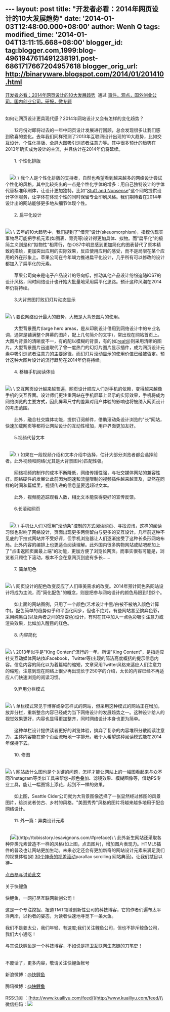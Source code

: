 --- layout: post title: "开发者必看：2014年网页设计的10大发展趋势" date:
'2014-01-03T12:48:00.000+08:00' author: Wenh Q tags: modified\_time:
'2014-01-04T13:11:15.668+08:00' blogger\_id:
tag:blogger.com,1999:blog-4961947611491238191.post-6861717667204957618
blogger\_orig\_url: http://binaryware.blogspot.com/2014/01/201410.html
---
[开发者必看：2014年网页设计的10大发展趋势](http://www.kuailiyu.com/article/6964.html)  通过
[事件，观点，国外创业公司，国内创业公司，研报，微专题](http://www.kuailiyu.com/)\
\
\
如何让网页设计更具现代感？2014年网站设计又会有怎样的变化趋势？\
\
　　12月份对即将过去的一年中网页设计发展进行回顾，总会发现很多让我们感到欣喜的变化。去年我们同样预测了2013年互联网设计出现的10大趋势，比如交互设计、个性化排版、全屏大图吸引浏览者注意力等。其中很多预计的趋势在2013年确实成为设计的主流，并且估计在2014年仍将延续。\
\
　　1. 个性化排版\
\
\
　![](https://images-blogger-opensocial.googleusercontent.com/gadgets/proxy?url=http%3A%2F%2Fwww.kuailiyu.com%2Fuploadfile%2F2014%2F0102%2F20140102022808677.png&container=blogger&gadget=a&rewriteMime=image%2F*)\
\
我个人是个性化排版的支持者，自然也希望看到越来越多的网络设计尝试个性化的风格，其中比较突出的一点是个性化字体的增多：用自己独特设计的字体代替标准印刷体，让设计更加独特。比如"[Stuff
and
Nonsense](http://www.stuffandnonsense.ca/)"这个网站提供设计字体服务，让字体在体现个性的同时保留专业印刷风格。我们期待着在2014年设计出的网站能够更多地从细节体现个性。\
\
　　2. 扁平化设计\
\
\
![](https://images-blogger-opensocial.googleusercontent.com/gadgets/proxy?url=http%3A%2F%2Fwww.kuailiyu.com%2Fuploadfile%2F2014%2F0102%2F20140102022807589.png&container=blogger&gadget=a&rewriteMime=image%2F*)\
\
去年的10大趋势中，我们提到了"借壳"设计(skeuomorphism)，指模仿现实事物尽可能把手机元素(如图表、背壳等)设计得更加具体、拟物。而"扁平化"的极简主义则是和"拟物性"相背行，在iOS7中明显感到更加简化的图表替代了原本精致的描绘，更加突出应用的实际效果，反应使用应用的感受，而不是局限在某个应用的外在形象上。苹果公司在今年竭力推进扁平化设计，几乎所有可以修改的设计都加入了扁平化的元素。\
\
　　苹果公司向来是电子产品设计的导向标，推动其他产品设计纷纷追随iOS7的设计风格，同时网络设计也开始大批量地采用扁平化思路。预计这种风潮在2014年仍将持续。\
\
　　3.大背景图打败幻灯片动态显示\
\
\
![](https://images-blogger-opensocial.googleusercontent.com/gadgets/proxy?url=http%3A%2F%2Fwww.kuailiyu.com%2Fuploadfile%2F2014%2F0102%2F20140102022807658.png&container=blogger&gadget=a&rewriteMime=image%2F*)\
\
要说网络设计最大的趋势，大概是大背景图片的使用。\
\
　　大型背景图片(large hero
areas，是从印刷设计借用到网络设计中的专业名词，通常是铺满整个屏幕的图片，配上几句简介的文字)，常出现在网站首页上。大图片背景的清晰度不一，有的配以模糊的背景，有的(如[realtii](http://realtii.com/))则采用清晰的图片。大型背景图片迅速取代了曾一度热门的幻灯片图片显示插件，成为网页设计元素中吸引浏览者注意力的主要途径，而幻灯片滚动显示的使用价值已经被否定。预计这种大图片设计的流行趋势在2014年仍将持续。\
\
　　4. 移植手机阅读体验\
\
\
![](https://images-blogger-opensocial.googleusercontent.com/gadgets/proxy?url=http%3A%2F%2Fwww.kuailiyu.com%2Fuploadfile%2F2014%2F0102%2F20140102022803806.jpg&container=blogger&gadget=a&rewriteMime=image%2F*)\
\
交互网页设计越来越普遍，网页设计顺应人们对手机的依赖，变得越来越像手机的交互界面。设计师们更注重网站在手机屏幕上显示的实际效果，手机将成为网络浏览的主要方式，因此屏幕尺寸的差异对用户体验的影响也将被纳入网页设计的考虑范围。\
\
　　此外，融合社交媒体功能，提供订阅邮件，借助滚动条设计浏览的"长"网站，快速加载网页等都将让网站设计的互动性增加，用户界面更加友好。\
\
　　5.视频代替文本\
\
\
　![](https://images-blogger-opensocial.googleusercontent.com/gadgets/proxy?url=http%3A%2F%2Fwww.kuailiyu.com%2Fuploadfile%2F2014%2F0102%2F20140102022803900.png&container=blogger&gadget=a&rewriteMime=image%2F*)\
\
如果在一段视频介绍和文本介绍中选择，估计大部分浏览者都会选择前者。此外视频和网络(尤其是大背景图片)匹配性强。\
\
　　网络视频的制作的成本不断降低，网络传播性强，与社交媒体网站的兼容性好。网络硬件的发展让此前因为网速和流量限制的视频插件越来越普及，显然在同样的时间和篇幅里，视频传递的信息量要远超过文本。\
\
　　此外，视频能追踪观看人数，相比文本能获得更好的宣传反馈。\
\
　　6.长滚动网页\
\
\
　![](https://images-blogger-opensocial.googleusercontent.com/gadgets/proxy?url=http%3A%2F%2Fwww.kuailiyu.com%2Fuploadfile%2F2014%2F0102%2F20140102022802946.png&container=blogger&gadget=a&rewriteMime=image%2F*)\
\
手机让人们习惯用"滚动条"控制的方式阅读网页、寻找资讯，这样的阅读习惯也影响了网络设计，页面出现更多两侧留白与更多的交互设计。几年前这种不见底的下拉式网站并不受好评，但手机浏览器让人们逐渐接受了这种长条形网站布局。此外内容的编排上也更适合阅读理解。此外国内很多购物网站或贴吧都加上了"点击返回页面最上端"的功能，更加方便了浏览长网页。而事实很有可能是，浏览者只顾往下滚动，根本不会在意网页到底有多长……\
\
　　7. 简单配色\
\
\
![](https://images-blogger-opensocial.googleusercontent.com/gadgets/proxy?url=http%3A%2F%2Fwww.kuailiyu.com%2Fuploadfile%2F2014%2F0102%2F20140102022802191.png&container=blogger&gadget=a&rewriteMime=image%2F*)\
\
网页设计的配色改变反应了人们审美需求的改变。2014年预计同色系网站设计将成为主流，而"简化配色"的概念，则是把参与网站设计的颜色局限到1到2个。\
\
　　如上面的网站图例，只用了一个颜色(艺术设计中黑/白被不被纳入颜色计算中)。配色简单的趋势似乎和平面化同步，但也不绝对。有些网站甚至摈弃色彩，采用纯黑白(以及两者之间的渐变色)设计，有时在其中加入一点色彩吸引注意力或渲染效果，比如加入醒目的红色。\
\
　　8. 内容简化\
\
\
![](https://images-blogger-opensocial.googleusercontent.com/gadgets/proxy?url=http%3A%2F%2Fwww.kuailiyu.com%2Fuploadfile%2F2014%2F0102%2F20140102022801694.png&container=blogger&gadget=a&rewriteMime=image%2F*)\
\
2013年似乎是"King Content"流行的一年。所谓"King
Content"，是指适应社交互动媒体网站(如Facebook，Twitter等)出现的简洁高度概括的提示信息内容。信息内容的简化以为着篇幅的缩短，文章采用Twitter风格来适应人们注意力的缩短。注意到现在网络上很少再出现长于250字的介绍，太长的内容已经不再适应人们快速浏览的阅读习惯。\
\
　　9.弃用分栏模式\
\
\
![](https://images-blogger-opensocial.googleusercontent.com/gadgets/proxy?url=http%3A%2F%2Fwww.kuailiyu.com%2Fuploadfile%2F2014%2F0102%2F20140102022801526.png&container=blogger&gadget=a&rewriteMime=image%2F*)\
\
单栏模式常见于博客或杂志样式的网站，但采用这种模式的网站正在增加，放弃分栏，重新整合内容已经成为当下网络设计的发展趋势之一。这种设计给人的视觉效果更好，内容也显得更加整齐，同时网络设计本身也更为简单。\
\
　　这种单栏设计提供读者更好的浏览体验，摈弃了复杂的内容堆积分散阅读注意力，主体内容能在整个页面流畅地一字排开。我个人希望这种阅读模式能在2014年保持下去。\
\
　　10. 修图\
\
\
![](https://images-blogger-opensocial.googleusercontent.com/gadgets/proxy?url=http%3A%2F%2Fwww.kuailiyu.com%2Fuploadfile%2F2014%2F0102%2F20140102022801149.png&container=blogger&gadget=a&rewriteMime=image%2F*)\
\
网站放什么图也是个关键的问题，怎样才能让网站上的一幅图看起来与众不同?Instagram等类似工具来帮您\~颜色叠加、滤镜效果、模糊图像等，借助PS专业工具，能让一幅图锦上添花，起到不一样的效果。\
\
　　如上图，Seattle
Cider公司就为大背景图像选择了一张显然经过修图的风景图片，给浏览者仿古、乡村的风格。"美图秀秀"风格的图片将越来越多地用于配合网络设计。\
\
　　11. 外一篇：异类设计元素\
\
\
　[![](https://images-blogger-opensocial.googleusercontent.com/gadgets/proxy?url=http%3A%2F%2Fwww.kuailiyu.com%2Fuploadfile%2F2014%2F0102%2F20140102023021154.png&container=blogger&gadget=a&rewriteMime=image%2F*)](http://tobisstory.lesavignons.com/#preface)\
\
此外新生网站还采取各种异类元素营造不一样的风格(如上图，点击图片)，增加图片表现力。HTML5插件的普及也让网站更加生动。未来必定还会有更加新奇的网站设计元素来满足我们的视觉体验(如
[30个神奇的视差滚动](http://www.cnblogs.com/lhb25/archive/2012/03/02/30-mind-blowing-parallax-scrolling-effect-websites.html)parallax
scrolling 网站典范)。让我们拭目以待\~\
\
[点击参与讨论此文](http://www.kuailiyu.com/article/6964.html?utm_source=articletail&utm_medium=RSS#comments)\
\
 关于快鲤鱼\
\
快鲤鱼，一网打尽互联网新创公司！\
\
这是一个专注挖掘、报道TMT领域创新性公司的科技博客，它的作者们遍布太平洋两岸，以钓者的姿态，为读者快速地寻觅下一条大鱼。\
\
我们不是姜太公，我们年轻、有速度;我们关注鲤鱼公司，但也不排斥鲸鱼公司，我们大小通吃！\
\
与其说快鲤鱼是一个科技博客，不如说是捍卫互联网生态链的刀笔吏！\
\
\
不废话了，更多内容，敬请关注快鲤鱼帐号\
\
新浪微博：[@快鲤鱼](http://weibo.com/p/1002062696344613/mblog)\
\
腾讯微博：[@快鲤鱼](http://t.qq.com/kuailiyucyzone)\
\
RSS订阅
：[http://www.kuailiyu.com/feed/](http://www.kuailiyu.com/feed/)\
\
微信扫码：![](https://images-blogger-opensocial.googleusercontent.com/gadgets/proxy?url=http%3A%2F%2Ftpl6.kuailiyu.com%2Ftemplates%2Fwhite%2Fimages%2Fweixin.jpg&container=blogger&gadget=a&rewriteMime=image%2F*)
